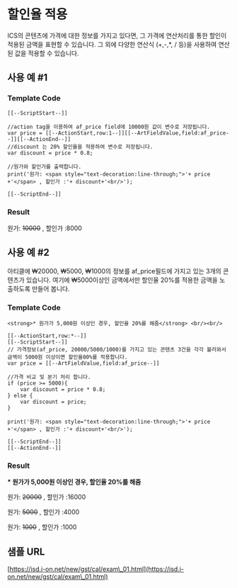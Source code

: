 # 할인율 적용

ICS의 콘텐츠에 가격에 대한 정보를 가지고 있다면, 그 가격에 연산처리를 통한 할인이 적용된 금액을 표현할 수 있습니다. 그 외에 다양한 연산식 (+,-,\*, / 등)을 사용하여 연산된 값을 적용할 수 있습니다.

## 사용 예 #1

### Template Code

```
[[--ScriptStart--]]

//action tag을 이용하여 af_price field에 10000원 값이 변수로 저장됩니다. 
var price = [[--ActionStart,row:1--]][[--ArtFieldValue,field:af_price--]][[--ActionEnd--]]
//discount 는 20% 할인율을 적용하여 변수로 저장됩니다.
var discount = price * 0.8;

//원가와 할인가를 출력합니다.
print('원가: <span style="text-decoration:line-through;">'+ price +'</span> , 할인가 :'+ discount+'<br/>');

[[--ScriptEnd--]]
```

### Result

원가: ~~10000~~ , 할인가 :8000

## 사용 예 #2

아티클에 ₩20000, ₩5000, ₩1000의 정보를 af\_price필드에 가지고 있는 3개의 콘텐츠가 있습니다. 여기에 ₩5000이상인 금액에서만 할인율 20%를 적용한 금액을 노출하도록 만들어 봅니다.

### Template Code

```
<strong>* 원가가 5,000원 이상인 경우, 할인율 20%를 해줌</strong> <br/><br/>

[[--ActionStart,row:*--]]
[[--ScriptStart--]]
// 가격정보(af_price, 20000/5000/1000)를 가지고 있는 콘텐츠 3건을 각각 불러와서 금액이 5000원 이상이면 할인율80%를 적용합니다.
var price = [[--ArtFieldValue,field:af_price--]]

//가격 비교 및 분기 처리 합니다. 
if (price >= 5000){
	var discount = price * 0.8;
} else {
	var discount = price;
}

print('원가: <span style="text-decoration:line-through;">'+ price +'</span> , 할인가 :'+ discount+'<br/>');

[[--ScriptEnd--]]
[[--ActionEnd--]]
```

### Result

**\* 원가가 5,000원 이상인 경우, 할인율 20%를 해줌**

원가: ~~20000~~ , 할인가 :16000

원가: ~~5000~~ , 할인가 :4000

원가: ~~1000~~ , 할인가 :1000

## 샘플 URL

[https://isd.i-on.net/new/gst/cal/exam\_01.html](https://isd.i-on.net/new/gst/cal/exam\_01.html)
